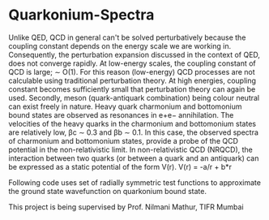 # Quarkonium-Spectra
Unlike QED, QCD in general can't be solved perturbatively because the coupling constant depends on the energy scale we are working in. Consequently, the perturbation expansion discussed in the context of QED, does not converge rapidly. At low-energy scales, the coupling constant of QCD is large; ∼ O(1). For this reason (low-energy) QCD processes
are not calculable using traditional perturbation theory. At high energies, coupling constant becomes sufficiently small that perturbation theory can again be used. 
Secondly, meson (quark-antiquark combination) being colour neutral can exist freely in nature. Heavy quark charmonium and bottomonium bound states are observed as
resonances in e+e− annihilation. The velocities of the heavy quarks in the charmonium and bottomonium states are relatively low, βc ∼ 0.3 and βb ∼ 0.1. In this case, the observed spectra of charmonium and bottomonium states, provide a probe of the QCD potential in the non-relativistic limit. In non-relativistic QCD (NRQCD), the interaction between two quarks (or between a quark and an antiquark) can be expressed as a static potential of the form V(r). V(r) = -a/r + b*r

Following code uses set of radially symmetric test functions to approximate the ground state wavefunction on quarkonium bound state.

This project is being supervised by Prof. Nilmani Mathur, TIFR Mumbai
